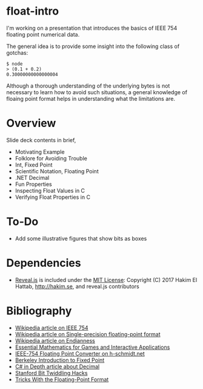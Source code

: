 # float-intro

I'm working on a presentation that introduces the basics of IEEE 754 floating point numerical data.

The general idea is to provide some insight into the following class of gotchas:

```
$ node
> (0.1 + 0.2)
0.30000000000000004
```

Although a thorough understanding of the underlying bytes is not necessary to learn how to avoid such situations, a general knowledge of floaing point format helps in understanding what the limitations are.

# Overview

Slide deck contents in brief,

* Motivating Example
* Folklore for Avoiding Trouble
* Int, Fixed Point
* Scientific Notation, Floating Point
* .NET Decimal
* Fun Properties
* Inspecting Float Values in C
* Verifying Float Properties in C

# To-Do

* Add some illustrative figures that show bits as boxes

# Dependencies

* [Reveal.js](https://github.com/hakimel/reveal.js/) is included under the [MIT License](https://github.com/hakimel/reveal.js/blob/master/LICENSE): Copyright (C) 2017 Hakim El Hattab, http://hakim.se, and reveal.js contributors

# Bibliography

* [Wikipedia article on IEEE 754](https://en.wikipedia.org/wiki/IEEE_754)
* [Wikipedia article on Single-precision floating-point format](https://en.wikipedia.org/wiki/Single-precision_floating-point_format)
* [Wikipedia article on Endianness](https://en.wikipedia.org/wiki/Endianness)
* [Essential Mathematics for Games and Interactive Applications](http://www.essentialmath.com/book.htm)
* [IEEE-754 Floating Point Converter on h-schmidt.net](https://www.h-schmidt.net/FloatConverter/IEEE754.html)
* [Berkeley Introduction to Fixed Point](http://www-inst.eecs.berkeley.edu/~cs61c/sp06/handout/fixedpt.html)
* [C# in Depth article about Decimal](http://csharpindepth.com/Articles/General/Decimal.aspx)
* [Stanford Bit Twiddling Hacks](https://graphics.stanford.edu/~seander/bithacks.html)
* [Tricks With the Floating-Point Format](https://randomascii.wordpress.com/2012/01/11/tricks-with-the-floating-point-format/)

